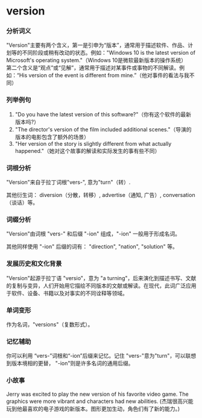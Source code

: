 # version

### 分析词义

  

"Version"主要有两个含义，第一是引申为“版本”，通常用于描述软件、作品、计划等的不同阶段或稍有改动的状态。例如："Windows 10 is the latest version of Microsoft's operating system."（Windows 10是微软最新版本的操作系统）  
第二个含义是“观点”或“见解”，通常用于描述对某事件或事物的不同解读。例如：“His version of the event is different from mine.”（他对事件的看法与我不同）

  

### 列举例句

  

1.  "Do you have the latest version of this software?"（你有这个软件的最新版本吗?）
2.  "The director's version of the film included additional scenes."（导演的版本的电影包含了额外的场景）
3.  "Her version of the story is slightly different from what actually happened."（她对这个故事的解读和实际发生的事有些不同）

  

### 词根分析

  

"Version"来自于拉丁词根"vers-", 意为"turn"（转）.

  

其他衍生词： diversion（分散，转移）, advertise（通知, 广告）, conversation（谈话）等。

  

### 词缀分析

  

"Version"由词根 "vers-" 和后缀 "-ion" 组成，"-ion" 一般用于形成名词。

  

其他同样使用 "-ion" 后缀的词有： "direction", "nation", "solution" 等。

  

### 发展历史和文化背景

  

"Version"起源于拉丁语 "versio"，意为 "a turning"，后来演化到描述书写、文献的复制与变异，人们开始用它描绘不同版本的文献或解读。在现代，此词广泛应用于软件、设备、书籍以及对事实的不同诠释等领域。

  

### 单词变形

  

作为名词，"versions"（复数形式）。

  

### 记忆辅助

  

你可以利用 “vers-”词根和“-ion”后缀来记忆。记住 "vers-"意为"turn"，可以联想到版本境相的更替， "-ion"则是许多名词的通用后缀。

  

### 小故事

  

Jerry was excited to play the new version of his favorite video game. The graphics were more vibrant and characters had new abilities. (杰瑞很高兴能玩到他最喜欢的电子游戏的新版本。图形更加生动，角色们有了新的能力。)
